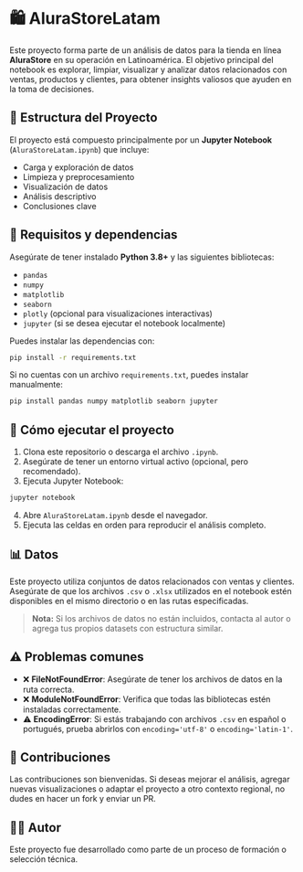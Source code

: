 
# 🛍️ AluraStoreLatam

Este proyecto forma parte de un análisis de datos para la tienda en línea **AluraStore** en su operación en Latinoamérica. El objetivo principal del notebook es explorar, limpiar, visualizar y analizar datos relacionados con ventas, productos y clientes, para obtener insights valiosos que ayuden en la toma de decisiones.

## 📂 Estructura del Proyecto

El proyecto está compuesto principalmente por un **Jupyter Notebook** (`AluraStoreLatam.ipynb`) que incluye:

- Carga y exploración de datos
- Limpieza y preprocesamiento
- Visualización de datos
- Análisis descriptivo
- Conclusiones clave

## 🧰 Requisitos y dependencias

Asegúrate de tener instalado **Python 3.8+** y las siguientes bibliotecas:

- `pandas`
- `numpy`
- `matplotlib`
- `seaborn`
- `plotly` (opcional para visualizaciones interactivas)
- `jupyter` (si se desea ejecutar el notebook localmente)

Puedes instalar las dependencias con:

```bash
pip install -r requirements.txt
```

Si no cuentas con un archivo `requirements.txt`, puedes instalar manualmente:

```bash
pip install pandas numpy matplotlib seaborn jupyter
```

## 🚀 Cómo ejecutar el proyecto

1. Clona este repositorio o descarga el archivo `.ipynb`.
2. Asegúrate de tener un entorno virtual activo (opcional, pero recomendado).
3. Ejecuta Jupyter Notebook:

```bash
jupyter notebook
```

4. Abre `AluraStoreLatam.ipynb` desde el navegador.
5. Ejecuta las celdas en orden para reproducir el análisis completo.

## 📊 Datos

Este proyecto utiliza conjuntos de datos relacionados con ventas y clientes. Asegúrate de que los archivos `.csv` o `.xlsx` utilizados en el notebook estén disponibles en el mismo directorio o en las rutas especificadas.

> **Nota:** Si los archivos de datos no están incluidos, contacta al autor o agrega tus propios datasets con estructura similar.

## ⚠️ Problemas comunes

- ❌ **FileNotFoundError**: Asegúrate de tener los archivos de datos en la ruta correcta.
- ❌ **ModuleNotFoundError**: Verifica que todas las bibliotecas estén instaladas correctamente.
- ⚠️ **EncodingError**: Si estás trabajando con archivos `.csv` en español o portugués, prueba abrirlos con `encoding='utf-8'` o `encoding='latin-1'`.

## 📌 Contribuciones

Las contribuciones son bienvenidas. Si deseas mejorar el análisis, agregar nuevas visualizaciones o adaptar el proyecto a otro contexto regional, no dudes en hacer un fork y enviar un PR.

## 🧑‍💻 Autor

Este proyecto fue desarrollado como parte de un proceso de formación o selección técnica.
